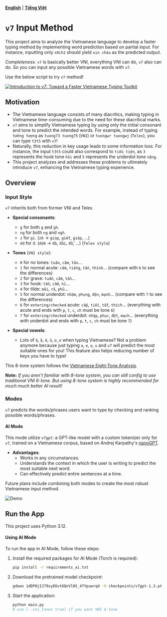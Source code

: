 [**English**](README.md) | [**Tiếng Việt**](README_VI.md)

# `v7` Input Method

This project aims to analyze the Vietnamese language to develop a faster typing method by implementing word prediction based on partial input. For instance, inputting only `x0ch2` should yield `xin chào` as the predicted output.

*Completeness:* `v7` is basically better VNI, everything VNI can do, `v7` also can do. So you can input any possible Vietnamese words with `v7`.

Use the below script to try `v7` method!

[![Introduction to v7: Toward a Faster Vietnamese Typing Toolkit](https://img.youtube.com/vi/8oCy65ZKvzc/maxresdefault.jpg)](https://www.youtube.com/watch?v=8oCy65ZKvzc)

<!-- ![Demo](assets/v7ai.gif) -->

## Motivation

- The Vietnamese language consists of many diacritics, making typing in Vietnamese time-consuming due to the need for these diacritical marks.
- `v7` aims to simplify Vietnamese typing by using only the initial consonant and tone to predict the intended words. For example, instead of typing `tưởng tượng` as `tuong73 tuong75` (`VNI`) or `tuongwr tuongwj` (`Telex`), you can type `t3t5` with `v7`!
- Naturally, this reduction in key usage leads to some information loss. For instance, the input `t3t5` could also correspond to `tiểu tiện`, as `3` represents the hook tone `hỏi` and `5` represents the underdot tone `nặng`.
- This project analyzes and addresses these problems to ultimately introduce `v7`, enhancing the Vietnamese typing experience.

## Overview

### Input Style

`v7` inherits both from former VNI and Telex.

- **Special consonants**:
  - `g` for both `g` and `gh`.
  - `ng` for both `ng` and `ngh`.
  - `z` for `gi`. (`z6` → `giúp`, `giết`, `giáp`, ...)
  - `dd` for `đ`. (`dd4` → `đã`, `đãi`, `đỗ`, ...) (`Telex style`)

- **Tones** (`VNI style`):
  - `0` for no tones: `tuân`, `câm`, `tân`...
  - `1` for normal acute: `cấm`, `tiếng`, `tấn`, `thính`... (compare with `6` to see the differences)
  - `2` for grave: `tuần`, `cầm`, `tần`...
  - `3` for hook: `tẩn`, `cẩm`, `hỉ`...
  - `4` for tilde: `mãi`, `rã`, `phũ`...
  - `5` for normal underdot: `nhậm`, `phụng`, `độn`, `mạnh`... (compare with `7` to see the differences)
  - `6` for `entering/checked` acute: `cấp`, `tiếc`, `tất`, `thích`... (everything with acute and ends with `p`, `t`, `c`, `ch` must be tone `6`)
  - `7` for `entering/checked` underdot: `nhập`, `phục`, `đột`, `mạch`... (everything with underdot and ends with `p`, `t`, `c`, `ch` must be tone `7`)
  
- **Special vowels**:
  - Lots of `ă`, `â`, `ê`, `ô`, `ơ`, `ư` when typing Vietnamese? Not a problem anymore because just typing `a`, `e`, `o`, `u` and `v7` will predict the most suitable ones for you! This feature also helps reducing number of keys you have to type!

This 8-tone system follows the [Vietnamese Eight-Tone Analysis](https://en.wikipedia.org/wiki/Vietnamese_phonology#Eight-tone_analysis).

<!-- {0: 1811243,
 1: 1177092,
 2: 1486109,
 3: 987875,
 4: 353059,
 5: 972686,
 6: 815346,
 7: 703205} 
 
 # 1590000/12169131 rows on VTSNLP/vietnamese_curated_dataset
 {0: 327807887,
 1: 181193062,
 2: 230149590,
 3: 130067773,
 4: 59128896,
 5: 134059571,
 6: 109569975,
 7: 87877665}

 
 -->

**Note:** *If you aren't familiar with 8-tone system, you can still config to use traditional VNI 6-tone. But using 8-tone system is highly recommended for much much better AI result!* 

### Modes

`v7` predicts the words/phrases users want to type by checking and ranking possible words/phrases. 

#### AI Mode
This mode utilize `v7gpt`: a GPT-like model with a custom tokenizer only for `v7`, trained on a Vietnamese corpus, based on Andrej Karpathy's [nanoGPT](https://github.com/karpathy/build-nanogpt).

- **Advantages**:
  - Works in any circumstances.
  - Understands the context in which the user is writing to predict the most suitable next word.
  - Can effectively predict entire sentences at a time.

Future plans include combining both modes to create the most robust Vietnamese input method.

![Demo](assets/v7ai.gif)

## Run the App
<!-- TODO: (Warn user about the computer accessibility issues) -->
This project uses Python 3.12. 

#### Using AI Mode
To run the app in AI Mode, follow these steps:

1. Install the required packages for AI Mode (Torch is required):
    ```bash
    pip install -r requirements_ai.txt
    ```
2. Download the pretrained model checkpoint:
    ```bash
    gdown 1dDP0jIJ79syE6vt6QnVl05_4fYpuwrqd -O checkpoints/v7gpt-1.3.pth
    ```
3. Start the application:
    ```bash
    python main.py
    # use [--vni_tones true] if you want VNI 6-tone
    ```
